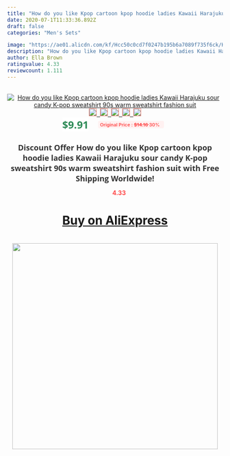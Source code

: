```yaml
---
title: "How do you like Kpop cartoon kpop hoodie ladies Kawaii Harajuku sour candy K-pop sweatshirt 90s warm sweatshirt fashion suit"
date: 2020-07-1T11:33:36.892Z
draft: false
categories: "Men's Sets"

image: "https://ae01.alicdn.com/kf/Hcc50c0cd7f0247b195b6a7089f735f6ck/How-do-you-like-Kpop-cartoon-kpop-hoodie-ladies-Kawaii-Harajuku-sour-candy-K-pop-sweatshirt.jpg"
description: "How do you like Kpop cartoon kpop hoodie ladies Kawaii Harajuku sour candy K-pop sweatshirt 90s warm sweatshirt fashion suit"
author: Ella Brown
ratingvalue: 4.33
reviewcount: 1.111
---
```

<br>
<div style="text-align: center;">
<a href="https://s.click.aliexpress.com/e/_9G7Lvj" target="_blank" rel="nofollow noopener noreferrer"><img alt="How do you like Kpop cartoon kpop hoodie ladies Kawaii Harajuku sour candy K-pop sweatshirt 90s warm sweatshirt fashion suit" class="magnifier-image" src="https://ae01.alicdn.com/kf/Hcc50c0cd7f0247b195b6a7089f735f6ck/How-do-you-like-Kpop-cartoon-kpop-hoodie-ladies-Kawaii-Harajuku-sour-candy-K-pop-sweatshirt.jpg_640x640.jpg">
<br>
<img style="border:1px solid salmon" src="https://ae01.alicdn.com/kf/Hcc50c0cd7f0247b195b6a7089f735f6ck/How-do-you-like-Kpop-cartoon-kpop-hoodie-ladies-Kawaii-Harajuku-sour-candy-K-pop-sweatshirt.jpg_120x120.jpg">&nbsp;&nbsp;<img style="border:1px solid salmon" src="https://ae01.alicdn.com/kf/H7b270d1d544045aab74fe78deac704d60/How-do-you-like-Kpop-cartoon-kpop-hoodie-ladies-Kawaii-Harajuku-sour-candy-K-pop-sweatshirt.jpg_120x120.jpg">&nbsp;&nbsp;<img style="border:1px solid salmon" src="https://ae01.alicdn.com/kf/H6e40798339fa4bfebc992caff88045bfE/How-do-you-like-Kpop-cartoon-kpop-hoodie-ladies-Kawaii-Harajuku-sour-candy-K-pop-sweatshirt.jpg_120x120.jpg">&nbsp;&nbsp;<img style="border:1px solid salmon" src="https://ae01.alicdn.com/kf/H32b32e3a36bd44939a73a13e7840ca2be/How-do-you-like-Kpop-cartoon-kpop-hoodie-ladies-Kawaii-Harajuku-sour-candy-K-pop-sweatshirt.jpg_120x120.jpg">&nbsp;&nbsp;<img style="border:1px solid salmon" src="https://ae01.alicdn.com/kf/H44ff548da84245f99ae465bcf4644c19M/How-do-you-like-Kpop-cartoon-kpop-hoodie-ladies-Kawaii-Harajuku-sour-candy-K-pop-sweatshirt.jpg_120x120.jpg"></a></div><br0>
<div style="text-align: center;"><span style="background-color: white; border: 0px; box-sizing: border-box; color: seagreen; display: inline-block; font-family: &quot;open sans&quot; , &quot;arial&quot; , &quot;helvetica&quot; , sans-serif , &quot;heiti&quot;; font-size: 24px; font-stretch: inherit; font-weight: 700; line-height: inherit; margin: 0px 10px 0px 0px; padding: 0px; vertical-align: middle;">$9.91 </span>
<span style="background: rgb(255 , 241 , 241); border-radius: 3px; border: 0px; box-sizing: border-box; color: #ff4747; display: inline-block; font-family: inherit; font-size: 12px; font-stretch: inherit; font-style: inherit; font-variant: inherit; font-weight: 600; line-height: inherit; margin: 0px; padding: 2px 5px; transform: scale(0.9); vertical-align: middle;">Original Price : <b style="text-decoration: line-through;">$14.16 </b> 30%&nbsp;&nbsp;</span></div>
<h1 style="color: #333333; display: inline-block; font-family: &quot;open sans&quot; , &quot;arial&quot; , &quot;helvetica&quot; , sans-serif , &quot;heiti&quot;; font-size: 18px; font-stretch: inherit; font-weight: 700; text-align: center;">Discount Offer How do you like Kpop cartoon kpop hoodie ladies Kawaii Harajuku sour candy K-pop sweatshirt 90s warm sweatshirt fashion suit with Free Shipping Worldwide!</h1>
<div style="color: #ff4747; text-align: center;">
<img src="https://4.bp.blogspot.com/-M0ZcTcb-5uY/XleCXlxnR4I/AAAAAAAAAEc/OrjgMkXV1oMQFaCRZj5HQwOCBcu3w1FegCPcBGAYYCw/s1600/star.png" style="height: 15px;">&nbsp;<b>4.33</b></div>
<div class="button_cont" align="center"><a class="buynow_a" href="https://s.click.aliexpress.com/e/_9G7Lvj" target="_blank" rel="nofollow noopener noreferrer"><H1>Buy on AliExpress</H1></a></div><br>
<div class="separator" style="clear: both; text-align: center;">
<img src="https://lh3.googleusercontent.com/-pTy5HemUv9M/XlePHvY0dAI/AAAAAAAAAE4/0nX5iRUoIWY8eMW9Dpxeirr157OZliDIgCLcBGAsYHQ/s1600/badge.gif" width="480">
</div>
